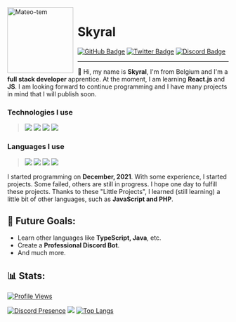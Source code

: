 <img width="150" height="150" align="left" style="float: left; margin: 0 10px 0 0;" alt="Mateo-tem" src="https://avatars.githubusercontent.com/u/54618479?v=4">

# Skyral

<div>
  <a href="https://github.com/Skyral1"><img src="https://img.shields.io/badge/-Github-000000?style=flat-square&labelColor=000000&logo=Github&logoColor=white&link=https://github.com/Skyral1" alt="GitHub Badge"/></a>
  <a href="https://twitter.com/Skyral_"><img src="https://img.shields.io/badge/-Twitter-000000?style=flat-square&labelColor=000000&logo=twitter&logoColor=1da1f2&link=https://twitter.com/Skyral_" alt="Twitter Badge"/></a>
  <a href="https://discord.com/users/601863117621690399"><img src="https://img.shields.io/badge/-Discord-000000?style=flat-square&labelColor=000000&logo=discord&logoColor=5568f2&link=https://discord.com/users/601863117621690399" alt="Discord Badge"/></a>
</div>



---

👋 Hi, my name is **Skyral**, I'm from Belgium and I'm a **full stack developer** apprentice. At the moment, I am learning **React.js** and **JS**. I am looking forward to continue programming and I have many projects in mind that I will publish soon.

### Technologies I use

> <a href="https://code.visualstudio.com/"><img src="https://img.icons8.com/color/30/visual-studio-code-2019.png"/></a>
<a href="https://git-scm.com/"><img src="https://img.icons8.com/ios-filled/30/f4511e/git.png"/></a>
<a href="https://www.mysql.com/"><img src="https://img.icons8.com/color/48/mysql-logo.png"/></a>
<a href="https://www.mongodb.com/"><img src="https://img.icons8.com/color/30/000000/mongodb.png"/></a>
<!-- <a href="https://www.npmjs.com/"><img src="https://img.icons8.com/color/30/000000/npm.png"/></a>
<a href="https://nodejs.org/en/"><img src="https://img.icons8.com/windows/30/4caf50/node-js.png"/></a> -->

### Languages I use

> <a href="https://www.php.net/"><img src="https://img.icons8.com/color/30/000000/php.png"></a>
<a href="https://developer.mozilla.org/en-US/docs/Web/HTML"><img src="https://img.icons8.com/color/30/000000/html-5.png"/></a>
<a href="https://developer.mozilla.org/en-US/docs/web/CSS"><img src="https://img.icons8.com/color/30/0080FF/css3.png"/></a>
<a href="https://www.python.org/"><img src="https://img.icons8.com/color/30/000000/python.png"></a>
<!-- <a href="https://javascript.com/"><img src="https://img.icons8.com/color/30/000000/javascript.png"/></a> -->
<!-- <a href="https://reactjs.org/"><img src ="https://img.icons8.com/color/30/react-native.png"></a> -->

I started programming on **December, 2021**. With some experience, I started projects. Some failed, others are still in progress. I hope one day to fulfill these projects. Thanks to these "Little Projects", I learned (still learning) a little bit of other languages, such as **JavaScript and PHP**.
  
<h2>📝 Future Goals:</h2>
  
- Learn other languages like **TypeScript, Java**, etc.
- Create a **Professional Discord Bot**.
- And much more.
<!-- - Create **Discord Bots templates** on GitHub ([Already one available](https://github.com/Skyral1/Discord-bot)). -->
  
<h2>📊 Stats:</h2>

<a href="https://github.com/Skyral1"><img src="https://komarev.com/ghpvc/?username=Skyral1" alt="Profile Views"/></a>

[![Discord Presence](https://lanyard.cnrad.dev/api/601863117621690399)](https://discord.com/users/601863117621690399) <img src="https://github-readme-stats.vercel.app/api?username=Skyral1&show_icons=true&theme=radical" /> [![Top Langs](https://github-readme-stats.vercel.app/api/top-langs/?username=Skyral1&layout=compact&theme=dark)](https://github.com/Skyral1)
